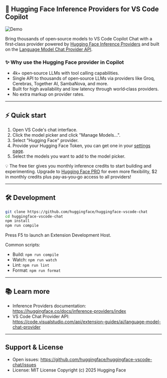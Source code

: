## 🤗 Hugging Face Inference Providers for VS Code Copilot

![Demo](assets/demo.gif)

Bring thousands of open‑source models to VS Code Copilot Chat with a first‑class provider powered by [Hugging Face Inference Providers](https://huggingface.co/docs/inference-providers/index) and built on the [Language Model Chat Provider API](https://code.visualstudio.com/api/extension-guides/ai/language-model-chat-provider).

### ✨ Why use the Hugging Face provider in Copilot
- 4k+ open‑source LLMs with tool calling capabilities.
- Single API to thousands of open‑source LLMs via providers like Groq, Cerebras, Together AI, SambaNova, and more.
- Built for high availability and low latency through world‑class providers.
- No extra markup on provider rates.

---

## ⚡ Quick start
1. Open VS Code's chat interface.
2. Click the model picker and click "Manage Models...".
3. Select "Hugging Face" provider.
4. Provide your Hugging Face Token, you can get one in your [settings page](https://huggingface.co/settings/tokens/new?ownUserPermissions=inference.serverless.write&tokenType=fineGrained).
5. Select the models you want to add to the model picker.

💡 The free tier gives you monthly inference credits to start building and experimenting. Upgrade to [Hugging Face PRO](https://huggingface.co/pro) for even more flexibility, $2 in monthly credits plus pay‑as‑you‑go access to all providers!


---

## 🛠️ Development
```bash
git clone https://github.com/huggingface/huggingface-vscode-chat
cd huggingface-vscode-chat
npm install
npm run compile
```
Press F5 to launch an Extension Development Host.

Common scripts:
- Build: `npm run compile`
- Watch: `npm run watch`
- Lint: `npm run lint`
- Format: `npm run format`

---

## 📚 Learn more
- Inference Providers documentation: https://huggingface.co/docs/inference-providers/index
- VS Code Chat Provider API: https://code.visualstudio.com/api/extension-guides/ai/language-model-chat-provider

---

## Support & License
- Open issues: https://github.com/huggingface/huggingface-vscode-chat/issues
- License: MIT License Copyright (c) 2025 Hugging Face
